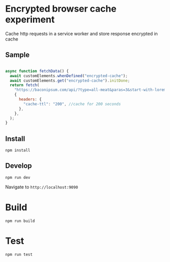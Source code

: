 # Encrypted browser cache experiment

Cache http requests in a service worker and store response encrypted in cache

## Sample

``` javascript

async function fetchData() {
  await customElements.whenDefined("encrypted-cache");
  await customElements.get("encrypted-cache").initDone;
  return fetch(
    "https://baconipsum.com/api/?type=all-meat&paras=3&start-with-lorem=1",
    {
      headers: {
        "cache-ttl": "200", //cache for 200 seconds
      },
    },
  );
}


```

## Install

`npm install`

## Develop

`npm run dev`

Navigate to `http://localhost:9090`

# Build

`npm run build`

# Test

`npm run test`
